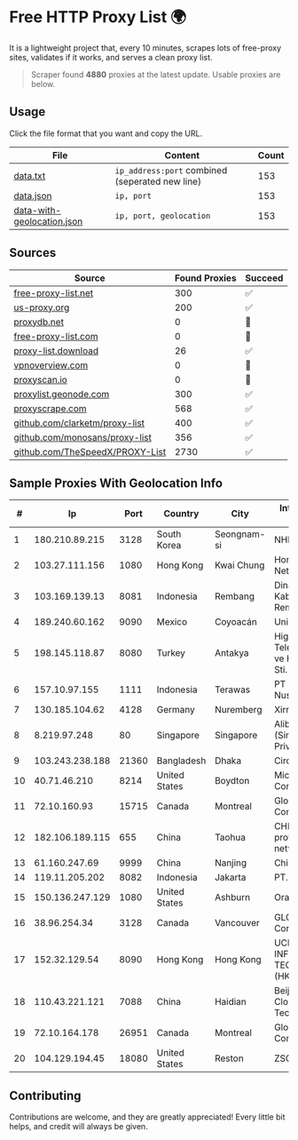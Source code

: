 
# Free HTTP Proxy List 🌍

It is a lightweight project that, every 10 minutes, scrapes lots of free-proxy sites, validates if it works, and serves a clean proxy list.


> Scraper found **4880** proxies at the latest update. Usable proxies are below.

## Usage

Click the file format that you want and copy the URL.


|File|Content|Count|
|----|-------|-----|
|[data.txt](https://raw.githubusercontent.com/themiralay/Proxy-List-World/master/data.txt)|`ip_address:port` combined (seperated new line)|153|
|[data.json](https://raw.githubusercontent.com/themiralay/Proxy-List-World/master/data.json)|`ip, port`|153|
|[data-with-geolocation.json](https://raw.githubusercontent.com/themiralay/Proxy-List-World/master/data-with-geolocation.json)|`ip, port, geolocation`|153|

## Sources

|Source|Found Proxies|Succeed|
|------|-------------|-------|
|[free-proxy-list.net](https://free-proxy-list.net)|300|✅|
|[us-proxy.org](https://www.us-proxy.org)|200|✅|
|[proxydb.net](http://proxydb.net)|0|🚫|
|[free-proxy-list.com](https://free-proxy-list.com/?page=&port=&type%5B%5D=http&type%5B%5D=https&up_time=0&search=Search)|0|🚫|
|[proxy-list.download](https://www.proxy-list.download/HTTP)|26|✅|
|[vpnoverview.com](https://vpnoverview.com/privacy/anonymous-browsing/free-proxy-servers)|0|🚫|
|[proxyscan.io](https://www.proxyscan.io)|0|🚫|
|[proxylist.geonode.com](https://proxylist.geonode.com/api/proxy-list?limit=300&page=1&sort_by=lastChecked&sort_type=desc&protocols=http,https)|300|✅|
|[proxyscrape.com](https://api.proxyscrape.com/v2/?request=displayproxies&protocol=http&timeout=10000&country=all&ssl=all&anonymity=all)|568|✅|
|[github.com/clarketm/proxy-list](https://raw.githubusercontent.com/clarketm/proxy-list/master/proxy-list-raw.txt)|400|✅|
|[github.com/monosans/proxy-list](https://raw.githubusercontent.com/monosans/proxy-list/main/proxies/http.txt)|356|✅|
|[github.com/TheSpeedX/PROXY-List](https://raw.githubusercontent.com/TheSpeedX/PROXY-List/master/http.txt)|2730|✅|


## Sample Proxies With Geolocation Info

|#|Ip|Port|Country|City|Internet Service Provider|
|-|--|----|-------|----|-------------------------|
|1|180.210.89.215|3128|South Korea|Seongnam-si|NHNCLOUD|
|2|103.27.111.156|1080|Hong Kong|Kwai Chung|Hong Kong San Ai Net Int'l Limited|
|3|103.169.139.13|8081|Indonesia|Rembang|Dinas Kominfo Kabupaten Rembang|
|4|189.240.60.162|9090|Mexico|Coyoacán|Uninet S.A. de C.V.|
|5|198.145.118.87|8080|Turkey|Antakya|High Speed Telekomunikasyon ve Hab. Hiz. Ltd. Sti.|
|6|157.10.97.155|1111|Indonesia|Terawas|PT Lintas Jaringan Nusantara|
|7|130.185.104.62|4128|Germany|Nuremberg|Xirra GmbH|
|8|8.219.97.248|80|Singapore|Singapore|Alibaba Cloud (Singapore) Private Limited|
|9|103.243.238.188|21360|Bangladesh|Dhaka|Circle Network|
|10|40.71.46.210|8214|United States|Boydton|Microsoft Corporation|
|11|72.10.160.93|15715|Canada|Montreal|GloboTech Communications|
|12|182.106.189.115|655|China|Taohua|CHINANET Jiangx province IDC network|
|13|61.160.247.69|9999|China|Nanjing|China Telecom|
|14|119.11.205.202|8082|Indonesia|Jakarta|PT. NTT Indonesia|
|15|150.136.247.129|1080|United States|Ashburn|Oracle Corporation|
|16|38.96.254.34|3128|Canada|Vancouver|GLOBALTELEHOST Corp.|
|17|152.32.129.54|8090|Hong Kong|Hong Kong|UCLOUD INFORMATION TECHNOLOGY (HK) LIMITED|
|18|110.43.221.121|7088|China|Haidian|Beijing Kingsoft Cloud Internet Technology Co|
|19|72.10.164.178|26951|Canada|Montreal|GloboTech Communications|
|20|104.129.194.45|18080|United States|Reston|ZSCALER, INC.|



## Contributing

Contributions are welcome, and they are greatly appreciated! Every
little bit helps, and credit will always be given.

